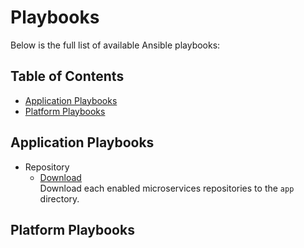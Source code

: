 # Playbooks

Below is the full list of available Ansible playbooks:

## Table of Contents

- [Application Playbooks](#application-playbooks)
- [Platform Playbooks](#platform-playbooks)

## Application Playbooks

- Repository
  - [Download](repository/download.md)<br>Download each enabled microservices repositories to the `app` directory.

## Platform Playbooks

